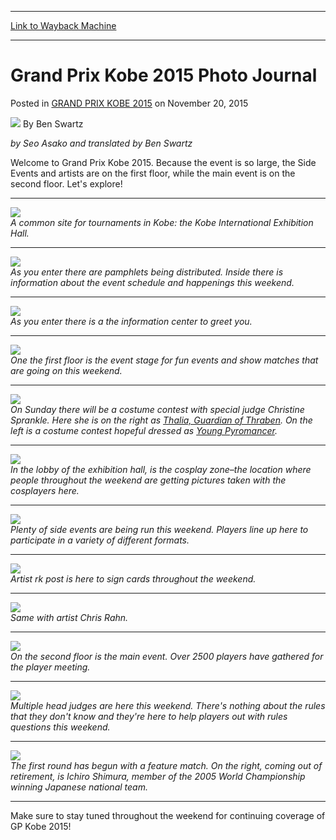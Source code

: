 
---
[Link to Wayback Machine](https://web.archive.org/web/20151123195419/http://magic.wizards.com/en/events/coverage/gpkob15/grand-prix-kobe-2015-photo-journal-2015-11-20)

[_metadata_:author]:- "Ben Swartz"
[_metadata_:description]:- "by Seo Asako and translated by Ben Swartz Welcome to Grand Prix Kobe 2015. Because the event is so large, the Side Events and artists are on the first floor, while the main event is on the second floor. Let's explore! A common site for tournaments in Kobe: the Kobe International Exhibition Hall."
[_metadata_:generator]:- "Drupal 7 (http://drupal.org)"
[_metadata_:node]:- "914466"
[_metadata_:publish_date]:- "2015-11-20"
[_metadata_:source]:- "div-main-content"
[_metadata_:title]:- "Grand Prix Kobe 2015 Photo Journal"
[_metadata_:wayback_capture_timestamp]:- "2015-11-23 19:54:19"
[_metadata_:wayback_raw_url]:- "https://web.archive.org/web/20151123195419id_/http://magic.wizards.com/en/events/coverage/gpkob15/grand-prix-kobe-2015-photo-journal-2015-11-20"
[_metadata_:wayback_url]:- "http://magic.wizards.com/en/events/coverage/gpkob15/grand-prix-kobe-2015-photo-journal-2015-11-20"
---


Grand Prix Kobe 2015 Photo Journal
==================================



 Posted in [GRAND PRIX KOBE 2015](/en/events/coverage/gpkob15)
 on November 20, 2015 






![](https://media.magic.wizards.com/styles/auth_small/public/images/person/benswa-author.jpg)
By Ben Swartz











*by Seo Asako and translated by Ben Swartz*


Welcome to Grand Prix Kobe 2015. Because the event is so large, the Side Events and artists are on the first floor, while the main event is on the second floor. Let's explore!




---

![](https://media.wizards.com/2015/events/gpkob15/kaizyou01.jpg)  
*A common site for tournaments in Kobe: the Kobe International Exhibition Hall.*




---

![](https://media.wizards.com/2015/events/gpkob15/kaizyou02.jpg)  
*As you enter there are pamphlets being distributed. Inside there is information about the event schedule and happenings this weekend.*




---

![](https://media.wizards.com/2015/events/gpkob15/kaizyou03.jpg)  
*As you enter there is a the information center to greet you.*




---

![](https://media.wizards.com/2015/events/gpkob15/kaizyou04.jpg)  
*One the first floor is the event stage for fun events and show matches that are going on this weekend.*




---

![](https://media.wizards.com/2015/events/gpkob15/kaizyou05.jpg)  
*On Sunday there will be a costume contest with special judge Christine Sprankle. Here she is on the right as [Thalia, Guardian of Thraben](http://gatherer.wizards.com/Pages/Card/Details.aspx?name=Thalia%2C+Guardian+of+Thraben). On the left is a costume contest hopeful dressed as [Young Pyromancer](http://gatherer.wizards.com/Pages/Card/Details.aspx?name=Young+Pyromancer).*




---

![](https://media.wizards.com/2015/events/gpkob15/kaizyou06.jpg)  
*In the lobby of the exhibition hall, is the cosplay zone–the location where people throughout the weekend are getting pictures taken with the cosplayers here.*




---

![](https://media.wizards.com/2015/events/gpkob15/kaizyou07.jpg)  
*Plenty of side events are being run this weekend. Players line up here to participate in a variety of different formats.*




---

![](https://media.wizards.com/2015/events/gpkob15/kaizyou09.jpg)  
*Artist rk post is here to sign cards throughout the weekend.*




---

![](https://media.wizards.com/2015/events/gpkob15/kaizyou10.jpg)  
*Same with artist Chris Rahn.*




---

![](https://media.wizards.com/2015/events/gpkob15/kaizyou13.jpg)  
*On the second floor is the main event. Over 2500 players have gathered for the player meeting.*




---

![](https://media.wizards.com/2015/events/gpkob15/kaizyou14.jpg)  
*Multiple head judges are here this weekend. There's nothing about the rules that they don't know and they're here to help players out with rules questions this weekend.*




---

![](https://media.wizards.com/2015/events/gpkob15/kaizyou15.jpg)  
*The first round has begun with a feature match. On the right, coming out of retirement, is Ichiro Shimura, member of the 2005 World Championship winning Japanese national team.*




---

Make sure to stay tuned throughout the weekend for continuing coverage of GP Kobe 2015!







